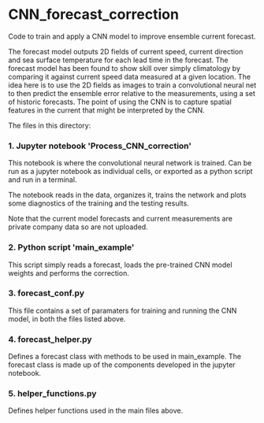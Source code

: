 # CNN_forecast_correction
Code to train and apply a CNN model to improve ensemble current forecast.

The forecast model outputs 2D fields of current speed, current direction and sea surface temperature for each lead time in the forecast. The forecast model has been found to show skill over simply climatology by comparing it against current speed data measured at a given location. The idea here is to use the 2D fields as images to train a convolutional neural net to then predict the ensemble error relative to the measurements, using a set of historic forecasts. The point of using the CNN is to capture spatial features in the current that might be interpreted by the CNN. 



The files in this directory:

### 1. Jupyter notebook 'Process_CNN_correction'
  This notebook is where the convolutional neural network is trained. Can be run as a jupyter notebook as individual cells, or exported as a python script and run in a terminal. 
  
  The notebook reads in the data, organizes it, trains the network and plots some diagnostics of the training and the testing results.
  
  Note that the current model forecasts and current measurements are private company data so are not uploaded.


### 2. Python script 'main_example'
  This script simply reads a forecast, loads the pre-trained CNN model weights and performs the correction.
  
### 3. forecast_conf.py
  This file contains a set of paramaters for training and running the CNN model, in both the files listed above.
  
### 4. forecast_helper.py
  Defines a forecast class with methods to be used in main_example. The forecast class is made up of the components developed in the jupyter notebook.
  
### 5. helper_functions.py
  Defines helper functions used in the main files above.
